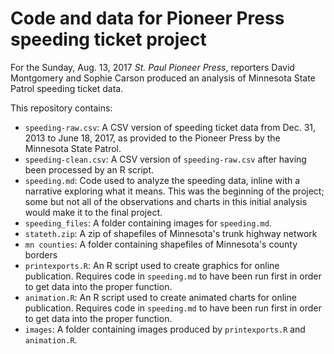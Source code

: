 # Code and data for Pioneer Press speeding ticket project

For the Sunday, Aug. 13, 2017 *St. Paul Pioneer Press*, reporters David Montgomery and Sophie Carson produced an analysis of Minnesota State Patrol speeding ticket data.

This repository contains:

- `speeding-raw.csv`: A CSV version of speeding ticket data from Dec. 31, 2013 to June 18, 2017, as provided to the Pioneer Press by the Minnesota State Patrol.
- `speeding-clean.csv`: A CSV version of `speeding-raw.csv` after having been processed by an R script.
- `speeding.md`: Code used to analyze the speeding data, inline with a narrative exploring what it means. This was the beginning of the project; some but not all of the observations and charts in this initial analysis would make it to the final project. 
- `speeding_files`: A folder containing images for `speeding.md`.
- `stateth.zip`: A zip of shapefiles of Minnesota's trunk highway network
- `mn counties`: A folder containing shapefiles of Minnesota's county borders
- `printexports.R`: An R script used to create graphics for online publication. Requires code in `speeding.md` to have been run first in order to get data into the proper function.
- `animation.R`: An R script used to create animated charts for online publication. Requires code in `speeding.md` to have been run first in order to get data into the proper function.
- `images`: A folder containing images produced by `printexports.R` and `animation.R`.
